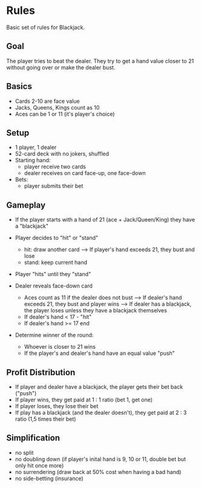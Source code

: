 # Rules

Basic set of rules for Blackjack.

## Goal
The player tries to beat the dealer.
They try to get a hand value closer to 21 without going over or make the dealer bust.

## Basics
- Cards 2-10 are face value
- Jacks, Queens, Kings count as 10
- Aces can be 1 or 11 (it's player's choice)

## Setup
- 1 player, 1 dealer
- 52-card deck with no jokers, shuffled
- Starting hand:
  - player receive two cards
  - dealer receives on card face-up, one face-down
- Bets:
  - player submits their bet

## Gameplay
- If the player starts with a hand of 21 (ace + Jack/Queen/King) they have a "blackjack"
- Player decides to "hit" or "stand"
  - hit: draw another card
    --> If player's hand exceeds 21, they bust and lose
  - stand: keep current hand

- Player "hits" until they "stand"

- Dealer reveals face-down card
     - Aces count as 11 if the dealer does not bust
     --> If dealer's hand exceeds 21, they bust and player wins
     --> If dealer has a blackjack, the player loses unless they have a blackjack themselves
     - If dealer's hand < 17 - "hit"
     - If dealer's hand >= 17 end

- Determine winner of the round:
  - Whoever is closer to 21 wins
  - If the player's and dealer's hand have an equal value "push"

## Profit Distribution
- If player and dealer have a blackjack, the player gets their bet back ("push")
- If player wins, they get paid at 1 : 1 ratio (bet 1, get one)
- If player loses, they lose their bet
- If play has a blackjack (and the dealer doesn't), they get paid at 2 : 3 ratio (1,5 times their bet)

## Simplification
- no split
- no doubling down (if player's inital hand is 9, 10 or 11, double bet but only hit once more)
- no surrendering (draw back at 50% cost when having a bad hand)
- no side-betting (insurance)